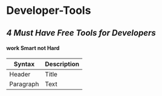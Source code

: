 # Developer-Tools
## *4 Must Have Free Tools for Developers*
#### **work Smart not Hard**
| Syntax | Description |
| ----------- | ----------- |
| Header | Title |
| Paragraph | Text |